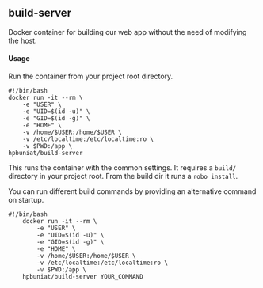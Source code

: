 ## build-server
Docker container for building our web app without the need of modifying the host.

#### Usage
Run the container from your project root directory.

    #!/bin/bash
    docker run -it --rm \
        -e "USER" \
        -e "UID=$(id -u)" \
        -e "GID=$(id -g)" \
        -e "HOME" \
        -v /home/$USER:/home/$USER \
        -v /etc/localtime:/etc/localtime:ro \
        -v $PWD:/app \
    hpbuniat/build-server


This runs the container with the common settings. It requires a ```build/``` directory in your project root.
From the build dir it runs a ```robo install```.

You can run different build commands by providing an alternative command on startup.

    #!/bin/bash
        docker run -it --rm \
            -e "USER" \
            -e "UID=$(id -u)" \
            -e "GID=$(id -g)" \
            -e "HOME" \
            -v /home/$USER:/home/$USER \
            -v /etc/localtime:/etc/localtime:ro \
            -v $PWD:/app \
        hpbuniat/build-server YOUR_COMMAND
